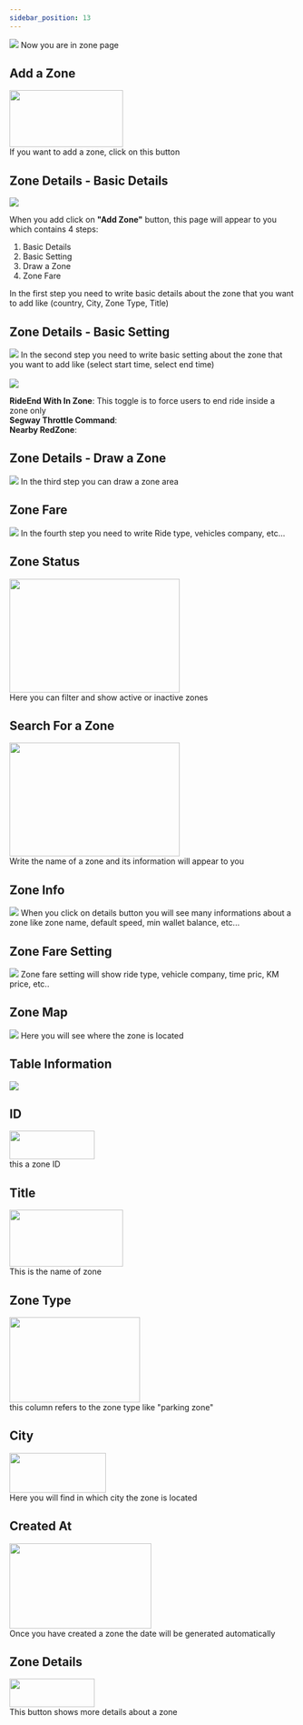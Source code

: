 ```yaml
---
sidebar_position: 13
---
```


<img src="../img/Zone/zone1.png"/>
Now you are in zone page

## Add a Zone
<img src="../img/Zone/zone10.png" width="200px" height= "100px"/><br/>
If you want to add a zone, click on this button

## Zone Details - Basic Details
<img src="../img/Zone/zone3.png"/>

When you add click on **"Add Zone"** button, this page will appear to you which contains 4 steps: <br/> 

1. Basic Details
2. Basic Setting
3. Draw a Zone
4. Zone Fare


In the first step you need to write basic details about the zone that you want to add like (country, City, Zone Type, Title)

## Zone Details - Basic Setting
<img src="../img/Zone/zone2.png"/>
In the second step you need to write basic setting about the zone that you want to add like (select start time, select end time)
<br/>
<br/>
<img src="../img/Zone/zone26.png"/>
<br/>

**RideEnd With In Zone**: This toggle is to force users to end ride inside a zone only<br/>
**Segway Throttle Command**:<br/>
**Nearby RedZone**:<br/>


## Zone Details - Draw a Zone
<img src="../img/Zone/zone6.png"/>
In the third step you can draw a zone area

## Zone Fare
<img src="../img/Zone/zone7.png"/>
In the fourth step you need to write Ride type, vehicles company, etc...

## Zone Status
<img src="../img/Zone/zone8.png" width="300px" height= "200px"/><br/>
Here you can filter and show active or inactive zones

## Search For a Zone
<img src="../img/Zone/zone9.png" width="300px" height= "200px"/><br/>
Write the name of a zone and its information will appear to you

## Zone Info
<img src="../img/Zone/zone15.png"/>
When you click on details button you will see many informations about a zone like zone name, default speed, min wallet balance, etc...

## Zone Fare Setting
<img src="../img/Zone/zone16.png"/>
Zone fare setting will show ride type, vehicle company, time pric, KM price, etc..

## Zone Map
<img src="../img/Zone/zone17.png"/>
Here you will see where the zone is located

## Table Information
<img src="../img/Zone/zone19.png"/>

## ID
<img src="../img/Zone/zone20.png" width="150px" height= "50px"/><br/>
this a zone ID

## Title
<img src="../img/Zone/zone21.png" width="200px" height= "100px"/><br/>
This is the name of zone

## Zone Type
<img src="../img/Zone/zone22.png" width="230px" height= "150px"/><br/>
this column refers to the zone type like "parking zone"

## City
<img src="../img/Zone/zone23.png" width="170px" height= "70px"/><br/>
Here you will find in which city the zone is located

## Created At
<img src="../img/Zone/zone24.png" width="250px" height= "150px"/><br/>
Once you have created a zone the date will be generated automatically

## Zone Details
<img src="../img/Zone/zone25.png" width="150px" height= "50px"/><br/>
This button shows more details about a zone